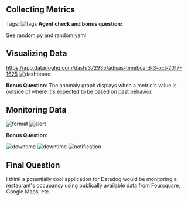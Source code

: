 ## Collecting Metrics
Tags:
![tags](https://dl.dropboxusercontent.com/s/g9cl0i0bd1msefh/firefox_2017-10-03_16-19-29.png?dl=0)
**Agent check and bonus question:**

See random.py and random.yaml

## Visualizing Data
https://app.datadoghq.com/dash/372935/adisas-timeboard-3-oct-2017-1625
![dashboard](https://dl.dropboxusercontent.com/s/a5m00q7936t78r0/firefox_2017-10-03_16-41-25.png)

**Bonus Question**: The anomaly graph displays when a metric's value is outside of where it's expected to be based on past behavior.

## Monitoring Data

![format](https://dl.dropboxusercontent.com/s/v89x012k0omtuv9/firefox_2017-10-03_17-06-23.png)
![alert](https://dl.dropboxusercontent.com/s/e4gqzwonmuahe0z/firefox_2017-10-03_17-04-53.png)

**Bonus Question**:

![downtime](https://dl.dropboxusercontent.com/s/ycoawrvu4eqi8gf/firefox_2017-10-03_17-04-22.png)
![downtime](https://dl.dropboxusercontent.com/s/twif2p44nqfbagb/firefox_2017-10-03_17-04-12.png)
![notification](https://dl.dropboxusercontent.com/s/b6jvb14ho889bwa/firefox_2017-10-03_19-40-50.png)

## Final Question
I think a potentially cool application for Datadog would be monitoring a restaurant's occupancy using publically available data from Foursquare, Google Maps, etc.
